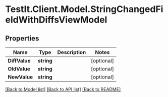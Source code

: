 # TestIt.Client.Model.StringChangedFieldWithDiffsViewModel

## Properties

Name | Type | Description | Notes
------------ | ------------- | ------------- | -------------
**DiffValue** | **string** |  | [optional] 
**OldValue** | **string** |  | [optional] 
**NewValue** | **string** |  | [optional] 

[[Back to Model list]](../README.md#documentation-for-models) [[Back to API list]](../README.md#documentation-for-api-endpoints) [[Back to README]](../README.md)

